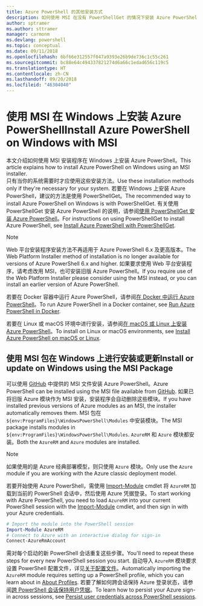 ```yaml
---
title: Azure PowerShell 的其他安装方式
description: 如何使用 MSI 在没有 PowerShellGet 的情况下安装 Azure PowerShell
author: sptramer
ms.author: sttramer
manager: carmonm
ms.devlang: powershell
ms.topic: conceptual
ms.date: 09/11/2018
ms.openlocfilehash: 6bf66e312557f047a9393e26b9de736c1c55c261
ms.sourcegitcommit: bc88e64c494337821274d6a66c1edad656c119c5
ms.translationtype: HT
ms.contentlocale: zh-CN
ms.lasthandoff: 09/20/2018
ms.locfileid: "46304040"
---
```

# <a name="install-azure-powershell-on-windows-with-msi"></a><span data-ttu-id="dbcda-103">使用 MSI 在 Windows 上安装 Azure PowerShell</span><span class="sxs-lookup"><span data-stu-id="dbcda-103">Install Azure PowerShell on Windows with MSI</span></span>

<span data-ttu-id="dbcda-104">本文介绍如何使用 MSI 安装程序在 Windows 上安装 Azure PowerShell。</span><span class="sxs-lookup"><span data-stu-id="dbcda-104">This article explains how to install Azure PowerShell on Windows using an MSI installer.</span></span>  
<span data-ttu-id="dbcda-105">只有当你的系统需要时才应使用这些安装方法。</span><span class="sxs-lookup"><span data-stu-id="dbcda-105">Use these installation methods only if they're necessary for your system.</span></span> <span data-ttu-id="dbcda-106">若要在 Windows 上安装 Azure PowerShell，建议的方法是使用 PowerShellGet。</span><span class="sxs-lookup"><span data-stu-id="dbcda-106">The recommended way to install Azure PowerShell on Windows is with PowerShellGet.</span></span> <span data-ttu-id="dbcda-107">有关使用 PowerShellGet 安装 Azure PowerShell 的说明，请参阅[使用 PowerShellGet 安装 Azure PowerShell](install-azurerm-ps.md)。</span><span class="sxs-lookup"><span data-stu-id="dbcda-107">For instructions on using PowerShellGet to install Azure PowerShell, see [Install Azure PowerShell with PowerShellGet](install-azurerm-ps.md).</span></span>

> [!NOTE]
> <span data-ttu-id="dbcda-108">Web 平台安装程序安装方法不再适用于 Azure PowerShell 6.x 及更高版本。</span><span class="sxs-lookup"><span data-stu-id="dbcda-108">The Web Platform Installer method of installation is no longer available for versions of Azure PowerShell 6.x and higher.</span></span> <span data-ttu-id="dbcda-109">如果要求使用 Web 平台安装程序，请考虑改用 MSI，也可安装旧版 Azure PowerShell。</span><span class="sxs-lookup"><span data-stu-id="dbcda-109">If you require use of the Web Platform Installer please consider using the MSI instead, or you can install an earlier version of Azure PowerShell.</span></span>

<span data-ttu-id="dbcda-110">若要在 Docker 容器中运行 Azure PowerShell，请参阅[在 Docker 中运行 Azure PowerShell](azurerm-ps-in-docker.md)。</span><span class="sxs-lookup"><span data-stu-id="dbcda-110">To run Azure PowerShell in a Docker container, see [Run Azure PowerShell in Docker](azurerm-ps-in-docker.md).</span></span>

<span data-ttu-id="dbcda-111">若要在 Linux 或 macOS 环境中进行安装，请参阅[在 macOS 或 Linux 上安装 Azure PowerShell](install-azurermps-maclinux.md)。</span><span class="sxs-lookup"><span data-stu-id="dbcda-111">To install on Linux or macOS environments, see [Install Azure PowerShell on macOS or Linux](install-azurermps-maclinux.md).</span></span>

## <a name="install-or-update-on-windows-using-the-msi-package"></a><span data-ttu-id="dbcda-112">使用 MSI 包在 Windows 上进行安装或更新</span><span class="sxs-lookup"><span data-stu-id="dbcda-112">Install or update on Windows using the MSI Package</span></span>

<span data-ttu-id="dbcda-113">可以使用 [GitHub](https://github.com/Azure/azure-powershell/releases/latest) 中提供的 MSI 文件安装 Azure PowerShell。</span><span class="sxs-lookup"><span data-stu-id="dbcda-113">Azure PowerShell can be installed using the MSI file available from [GitHub](https://github.com/Azure/azure-powershell/releases/latest).</span></span> <span data-ttu-id="dbcda-114">如果已将旧版 Azure 模块作为 MSI 安装，安装程序会自动删除这些模块。</span><span class="sxs-lookup"><span data-stu-id="dbcda-114">If you have installed previous versions of Azure modules as an MSI, the installer automatically removes them.</span></span> <span data-ttu-id="dbcda-115">MSI 包在 `${env:ProgramFiles}\WindowsPowerShell\Modules` 中安装模块。</span><span class="sxs-lookup"><span data-stu-id="dbcda-115">The MSI package installs modules in `${env:ProgramFiles}\WindowsPowerShell\Modules`.</span></span> <span data-ttu-id="dbcda-116">`AzureRM` 和 `Azure` 模块都安装。</span><span class="sxs-lookup"><span data-stu-id="dbcda-116">Both the `AzureRM` and `Azure` modules are installed.</span></span>

> [!NOTE]
> <span data-ttu-id="dbcda-117">如果使用的是 Azure 经典部署模型，则只使用 `Azure` 模块。</span><span class="sxs-lookup"><span data-stu-id="dbcda-117">Only use the `Azure` module if you are working with the Azure classic deployment model.</span></span>

<span data-ttu-id="dbcda-118">若要开始使用 Azure PowerShell，需使用 [Import-Module](/powershell/module/Microsoft.PowerShell.Core/Import-Module) cmdlet 将 `AzureRM` 加载到当前的 PowerShell 会话中，然后使用 Azure 凭据登录。</span><span class="sxs-lookup"><span data-stu-id="dbcda-118">To start working with Azure PowerShell, you need to load `AzureRM` into your current PowerShell session with the [Import-Module](/powershell/module/Microsoft.PowerShell.Core/Import-Module) cmdlet, and then sign in with your Azure credentials.</span></span>

```powershell
# Import the module into the PowerShell session
Import-Module AzureRM
# Connect to Azure with an interactive dialog for sign-in
Connect-AzureRmAccount
```

<span data-ttu-id="dbcda-119">需对每个启动的新 PowerShell 会话重复这些步骤。</span><span class="sxs-lookup"><span data-stu-id="dbcda-119">You'll need to repeat these steps for every new PowerShell session you start.</span></span> <span data-ttu-id="dbcda-120">自动导入 `AzureRM` 模块要求设置 PowerShell 配置文件，详见[关于配置文件](/powershell/module/microsoft.powershell.core/about/about_profiles)。</span><span class="sxs-lookup"><span data-stu-id="dbcda-120">Automatically importing the `AzureRM` module requires setting up a PowerShell profile, which you can learn about in [About Profiles](/powershell/module/microsoft.powershell.core/about/about_profiles).</span></span>
<span data-ttu-id="dbcda-121">若要了解如何跨会话保持 Azure 登录状态，请参阅[跨 PowerShell 会话保持用户凭据](context-persistence.md)。</span><span class="sxs-lookup"><span data-stu-id="dbcda-121">To learn how to persist your Azure sign-in across sessions, see [Persist user credentials across PowerShell sessions](context-persistence.md).</span></span>